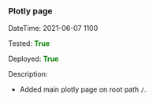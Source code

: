 ### Plotly page

DateTime: 2021-06-07 1100

Tested: <b style="color:green">True </b>

Deployed: <b style="color:green">True </b>

Description:

- Added main plotly page on root path `/`.
